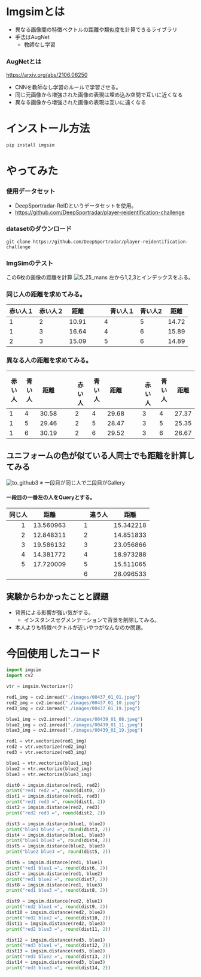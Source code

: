 # Imgsimとは
- 異なる画像間の特徴ベクトルの距離や類似度を計算できるライブラリ
- 手法はAugNet
  - 教師なし学習
### AugNetとは
https://arxiv.org/abs/2106.06250
- CNNを教師なし学習のルールで学習させる。
- 同じ元画像から増強された画像の表現は埋め込み空間で互いに近くなる
- 異なる画像から増強された画像の表現は互いに遠くなる
# インストール方法
```python
pip install imgsim
```
# やってみた

### 使用データセット
- DeepSportradar-ReIDというデータセットを使用。
- https://github.com/DeepSportradar/player-reidentification-challenge

### datasetのダウンロード
```zash
git clone https://github.com/DeepSportradar/player-reidentification-challenge
```

### ImgSimのテスト
この6枚の画像の距離を計算
![5_25_mans](https://github.com/e204208iy/TIL/assets/72591871/1841a259-22bb-404c-8948-a82ffdd2e80c)
左から1,2,3とインデックスをふる。
### 同じ人の距離を求めてみる。
| 赤い人１ | 赤い人２ | 距離 |　|　青い人１ | 青い人2 | 距離 |
| -- | -- | -- | -- | -- | -- | -- |
| 1 | 2 | 10.91 | | 4 | 5 | 14.72 |
| 1 | 3 | 16.64 | | 4 | 6 | 15.89 |
| 2 | 3 | 15.09 | | 5 | 6 | 14.89 |

### 異なる人の距離を求めてみる。
| 赤い人 | 青い人 | 距離 |　|　赤い人 | 青い人 | 距離 |　|　赤い人 | 青い人 | 距離 |
| -- | -- | -- | -- | -- | -- | -- | -- | -- | -- | -- |
| 1 | 4 | 30.58 | | 2 | 4 | 29.68 | | 3 | 4 | 27.37 |
| 1 | 5 | 29.46 | | 2 | 5 | 28.47 | | 3 | 5 | 25.35 |
| 1 | 6 | 30.19 | | 2 | 6 | 29.52 | | 3 | 6 | 26.67 |

## ユニフォームの色が似ている人同士でも距離を計算してみる
![to_github3](https://github.com/e204208iy/TIL/assets/72591871/be28070a-1247-4f98-81ac-2a4429553a1d)
※ 一段目が同じ人で二段目がGallery

#### 一段目の一番左の人をQueryとする。
| 同じ人 | 距離 |　|　違う人 | 距離 |
| -- | -- | -- | -- | -- |
| 　　1 | 13.560963 | | 1 | 15.342218 |
| 　　2 | 12.848311 | | 2 | 14.851833 |
| 　　3 | 19.586132 | | 3 | 23.056866 |
| 　　4 | 14.381772 | | 4 | 18.973288 |
| 　　5 | 17.720009 | | 5 | 15.511065 |
| 　　 |  | | 6 | 28.096533 |

## 実験からわかったことと課題
- 背景による影響が強い気がする。
  - インスタンスセグメンテーションで背景を削除してみる。
- 本人よりも特徴ベクトルが近いやつがなんなのか問題。
# 今回使用したコード
```python
import imgsim
import cv2

vtr = imgsim.Vectorizer()

red1_img = cv2.imread("./images/00437_01_01.jpeg")
red2_img = cv2.imread("./images/00437_01_10.jpeg")
red3_img = cv2.imread("./images/00437_01_19.jpeg")

blue1_img = cv2.imread("./images/00439_01_08.jpeg")
blue2_img = cv2.imread("./images/00439_01_11.jpeg")
blue3_img = cv2.imread("./images/00439_01_19.jpeg")

red1 = vtr.vectorize(red1_img)
red2 = vtr.vectorize(red2_img)
red3 = vtr.vectorize(red3_img)

blue1 = vtr.vectorize(blue1_img)
blue2 = vtr.vectorize(blue2_img)
blue3 = vtr.vectorize(blue3_img)

dist0 = imgsim.distance(red1, red2)
print("red1 red2 =", round(dist0, 2))
dist1 = imgsim.distance(red1, red3)
print("red1 red3 =", round(dist1, 2))
dist2 = imgsim.distance(red2, red3)
print("red2 red3 =", round(dist2, 2))

dist3 = imgsim.distance(blue1, blue2)
print("blue1 blue2 =", round(dist3, 2))
dist4 = imgsim.distance(blue1, blue3)
print("blue1 blue3 =", round(dist4, 2))
dist5 = imgsim.distance(blue2, blue3)
print("blue2 blue3 =", round(dist5, 2))

dist6 = imgsim.distance(red1, blue1)
print("red1 blue1 =", round(dist6, 2))
dist7 = imgsim.distance(red1, blue2)
print("red1 blue2 =", round(dist7, 2))
dist8 = imgsim.distance(red1, blue3)
print("red1 blue3 =", round(dist8, 2))

dist9 = imgsim.distance(red2, blue1)
print("red2 blue1 =", round(dist9, 2))
dist10 = imgsim.distance(red2, blue2)
print("red2 blue2 =", round(dist10, 2))
dist11 = imgsim.distance(red2, blue3)
print("red2 blue3 =", round(dist11, 2))

dist12 = imgsim.distance(red3, blue1)
print("red3 blue1 =", round(dist12, 2))
dist13 = imgsim.distance(red3, blue2)
print("red3 blue2 =", round(dist13, 2))
dist14 = imgsim.distance(red3, blue3)
print("red3 blue3 =", round(dist14, 2))

```
